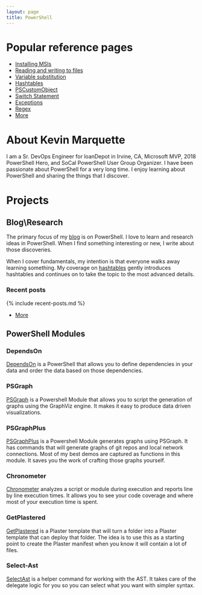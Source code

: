 ```yaml
---
layout: page
title: PowerShell
---
```


# Popular reference pages

* [Installing MSIs](/2016-10-21-powershell-installing-msi-files/?utm_source=blog&utm_medium=blog&utm_content=popref)
* [Reading and writing to files](/2017-03-18-Powershell-reading-and-saving-data-to-files/?utm_source=blog&utm_medium=blog&utm_content=popref)
* [Variable substitution](/2017-01-13-powershell-variable-substitution-in-strings/?utm_source=blog&utm_medium=blog&utm_content=popref)
* [Hashtables](/2016-11-06-powershell-hashtable-everything-you-wanted-to-know-about/?utm_source=blog&utm_medium=blog&utm_content=popref)
* [PSCustomObject](/2016-10-28-powershell-everything-you-wanted-to-know-about-pscustomobject/?utm_source=blog&utm_medium=blog&utm_content=popref)
* [Switch Statement](/2018-01-12-Powershell-switch-statement/?utm_source=blog&utm_medium=blog&utm_content=popref)
* [Exceptions](/2017-04-10-Powershell-exceptions-everything-you-ever-wanted-to-know/?utm_source=blog&utm_medium=blog&utm_content=popref)
* [Regex](/2017-07-31-Powershell-regex-regular-expression/?utm_source=blog&utm_medium=blog&utm_content=popref)
* [More](/tags/?utm_source=blog&utm_medium=blog&utm_content=popref)

# About Kevin Marquette

I am a Sr. DevOps Engineer for loanDepot in Irvine, CA, Microsoft MVP, 2018 PowerShell Hero, and SoCal PowerShell User Group Organizer. I have been passionate about PowerShell for a very long time. I enjoy learning about PowerShell and sharing the things that I discover.

# Projects

## Blog\Research

The primary focus of my [blog](/blog/?utm_source=blog&utm_medium=blog&utm_content=index) is on PowerShell. I love to learn and research ideas in PowerShell. When I find something interesting or new, I write about those discoveries.

When I cover fundamentals, my intention is that everyone walks away learning something. My coverage on [hashtables](/2016-11-06-powershell-hashtable-everything-you-wanted-to-know-about/?utm_source=blog&utm_medium=blog&utm_content=index) gently introduces hashtables and continues on to take the topic to the most advanced details.

### Recent posts

{% include recent-posts.md %}
* [More](/tags/?utm_source=blog&utm_medium=blog&utm_content=recent)

## PowerShell Modules

### DependsOn

[DependsOn](https://github.com/loanDepot/DependsOn) is a PowerShell that allows you to define dependencies in your data and order the data based on those dependencies.

### PSGraph

[PSGraph](/2017-01-30-Powershell-PSGraph//?utm_source=blog&utm_medium=blog&utm_content=projects) is a Powershell Module that allows you to script the generation of graphs using the GraphViz engine. It makes it easy to produce data driven visualizations.

### PSGraphPlus

[PSGraphPlus](https://github.com/KevinMarquette/PSGraphPlus) is a Powershell Module generates graphs using PSGraph. It has commands that will generate graphs of git repos and local network connections. Most of my best demos are captured as functions in this module. It saves you the work of crafting those graphs yourself.

### Chronometer

[Chronometer](/2017-02-05-Powershell-Chronometer-line-by-line-script-execution-times/?utm_source=blog&utm_medium=blog&utm_content=projects) analyzes a script or module during execution and reports line by line execution times. It allows you to see your code coverage and where most of your execution time is spent.

### GetPlastered
[GetPlastered](/2017-05-14-Powershell-Plaster-GetPlastered-template/?utm_source=blog&utm_medium=blog&utm_content=recent) is a Plaster template that will turn a folder into a Plaster template that can deploy that folder. The idea is to use this as a starting point to create the Plaster manifest when you know it will contain a lot of files.

### Select-Ast
[SelectAst](https://github.com/KevinMarquette/Select-Ast) is a helper command for working with the AST. It takes care of the delegate logic for you so you can select what you want with simpler syntax.